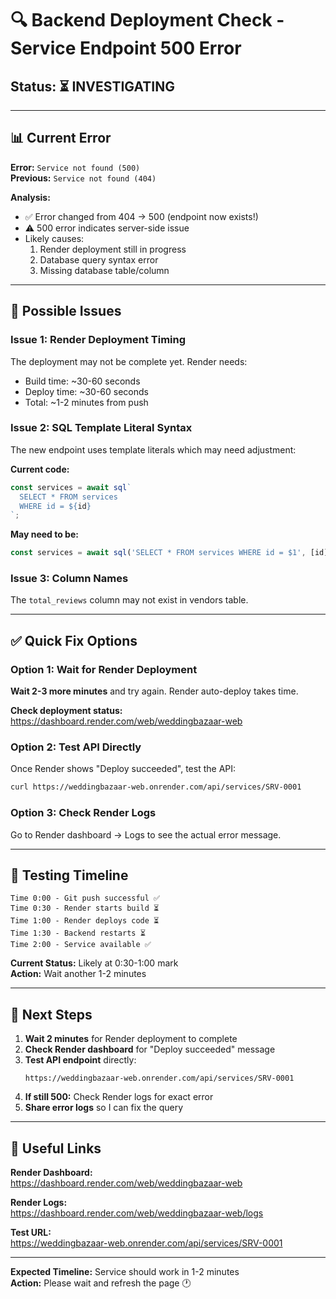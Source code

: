 # 🔍 Backend Deployment Check - Service Endpoint 500 Error

## Status: ⏳ INVESTIGATING

---

## 📊 Current Error

**Error:** `Service not found (500)`  
**Previous:** `Service not found (404)`

**Analysis:**
- ✅ Error changed from 404 → 500 (endpoint now exists!)
- ⚠️ 500 error indicates server-side issue
- Likely causes:
  1. Render deployment still in progress
  2. Database query syntax error
  3. Missing database table/column

---

## 🔧 Possible Issues

### Issue 1: Render Deployment Timing
The deployment may not be complete yet. Render needs:
- Build time: ~30-60 seconds
- Deploy time: ~30-60 seconds
- Total: ~1-2 minutes from push

### Issue 2: SQL Template Literal Syntax
The new endpoint uses template literals which may need adjustment:

**Current code:**
```javascript
const services = await sql`
  SELECT * FROM services 
  WHERE id = ${id}
`;
```

**May need to be:**
```javascript
const services = await sql('SELECT * FROM services WHERE id = $1', [id]);
```

### Issue 3: Column Names
The `total_reviews` column may not exist in vendors table.

---

## ✅ Quick Fix Options

### Option 1: Wait for Render Deployment
**Wait 2-3 more minutes** and try again. Render auto-deploy takes time.

**Check deployment status:**
https://dashboard.render.com/web/weddingbazaar-web

### Option 2: Test API Directly
Once Render shows "Deploy succeeded", test the API:

```bash
curl https://weddingbazaar-web.onrender.com/api/services/SRV-0001
```

### Option 3: Check Render Logs
Go to Render dashboard → Logs to see the actual error message.

---

## 🧪 Testing Timeline

```
Time 0:00 - Git push successful ✅
Time 0:30 - Render starts build ⏳
Time 1:00 - Render deploys code ⏳
Time 1:30 - Backend restarts ⏳
Time 2:00 - Service available ✅
```

**Current Status:** Likely at 0:30-1:00 mark  
**Action:** Wait another 1-2 minutes

---

## 📝 Next Steps

1. **Wait 2 minutes** for Render deployment to complete
2. **Check Render dashboard** for "Deploy succeeded" message
3. **Test API endpoint** directly:
   ```
   https://weddingbazaar-web.onrender.com/api/services/SRV-0001
   ```
4. **If still 500:** Check Render logs for exact error
5. **Share error logs** so I can fix the query

---

## 🔗 Useful Links

**Render Dashboard:**  
https://dashboard.render.com/web/weddingbazaar-web

**Render Logs:**  
https://dashboard.render.com/web/weddingbazaar-web/logs

**Test URL:**  
https://weddingbazaar-web.onrender.com/api/services/SRV-0001

---

**Expected Timeline:** Service should work in 1-2 minutes  
**Action:** Please wait and refresh the page 🕐
